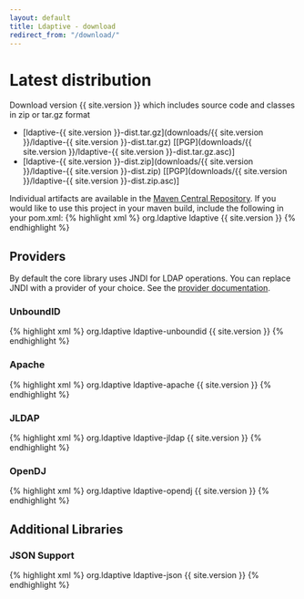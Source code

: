 ```yaml
---
layout: default
title: Ldaptive - download
redirect_from: "/download/"
---
```


# Latest distribution
Download version {{ site.version }} which includes source code and classes in zip or tar.gz format

* [ldaptive-{{ site.version }}-dist.tar.gz](downloads/{{ site.version }}/ldaptive-{{ site.version }}-dist.tar.gz)   [[PGP](downloads/{{ site.version }}/ldaptive-{{ site.version }}-dist.tar.gz.asc)]
* [ldaptive-{{ site.version }}-dist.zip](downloads/{{ site.version }}/ldaptive-{{ site.version }}-dist.zip)   [[PGP](downloads/{{ site.version }}/ldaptive-{{ site.version }}-dist.zip.asc)]

Individual artifacts are available in the [Maven Central Repository](http://repo1.maven.org/maven2/org/ldaptive/). If you would like to use this project in your maven build, include the following in your pom.xml:
{% highlight xml %}
<dependencies>
  <dependency>
    <groupId>org.ldaptive</groupId>
    <artifactId>ldaptive</artifactId>
    <version>{{ site.version }}</version>
  </dependency>
</dependencies>
{% endhighlight %}

## Providers
By default the core library uses JNDI for LDAP operations. You can replace JNDI with a provider of your choice. See the [provider documentation](docs/guide/providers.html).

### UnboundID
{% highlight xml %}
<dependencies>
  <dependency>
    <groupId>org.ldaptive</groupId>
    <artifactId>ldaptive-unboundid</artifactId>
    <version>{{ site.version }}</version>
  </dependency>
</dependencies>
{% endhighlight %}

### Apache
{% highlight xml %}
<dependencies>
  <dependency>
    <groupId>org.ldaptive</groupId>
    <artifactId>ldaptive-apache</artifactId>
    <version>{{ site.version }}</version>
  </dependency>
</dependencies>
{% endhighlight %}

### JLDAP
{% highlight xml %}
<dependencies>
  <dependency>
    <groupId>org.ldaptive</groupId>
    <artifactId>ldaptive-jldap</artifactId>
    <version>{{ site.version }}</version>
  </dependency>
</dependencies>
{% endhighlight %}

### OpenDJ
{% highlight xml %}
<dependencies>
  <dependency>
    <groupId>org.ldaptive</groupId>
    <artifactId>ldaptive-opendj</artifactId>
    <version>{{ site.version }}</version>
  </dependency>
</dependencies>
{% endhighlight %}

## Additional Libraries

### JSON Support
{% highlight xml %}
<dependencies>
  <dependency>
    <groupId>org.ldaptive</groupId>
    <artifactId>ldaptive-json</artifactId>
    <version>{{ site.version }}</version>
  </dependency>
</dependencies>
{% endhighlight %}
